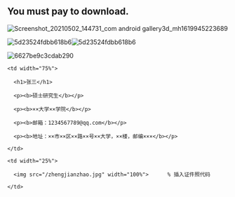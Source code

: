 
## You must pay to download.


![Screenshot_20210502_144731_com android gallery3d_mh1619945223689](https://user-images.githubusercontent.com/82256583/116807539-47875f00-ab66-11eb-97c9-a34552845473.jpg)




![5d23524fdbb618b6](https://user-images.githubusercontent.com/82256583/116807894-41927d80-ab68-11eb-8283-d6df0f15c246.gif)![5d23524fdbb618b6](https://user-images.githubusercontent.com/82256583/116807924-84ecec00-ab68-11eb-8726-8caade0fa427.gif)

![6627be9c3cdab290](https://user-images.githubusercontent.com/82256583/116811027-9db1cd80-ab79-11eb-9867-f7426922be13.gif)



<table border="0">

  <tr>

    <td width="75%">

      <h1>张三</h1>

      <p><b>硕士研究生</b></p>

      <p><b>××大学××学院</b></p>

      <p><b>邮箱：1234567789@qq.com</b></p>

      <p><b>地址：××市××区××路××号××大学，××楼，邮编×××</b></p>

    </td>

    <td width="25%">

      <img src="/zhengjianzhao.jpg" width="100%">      % 插入证件照代码

    </td>

  </tr>

</table>




